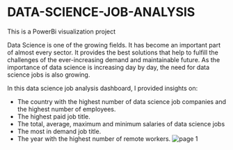 # DATA-SCIENCE-JOB-ANALYSIS
This is a PowerBi visualization project


Data Science is one of the growing fields. It has become an important part of almost every sector. It provides the best solutions that help to fulfill the challenges of the ever-increasing demand and maintainable future. As the importance of data science is increasing day by day, the need for data science jobs is also growing.


In this data science job analysis dashboard, I provided insights on:
* The country with the highest number of data science job companies and the highest number of employees.
* The highest paid job title.
* The total, average, maximum and minimum salaries of data science jobs
* The most in demand job title.
* The year with the highest number of remote workers.
![page 1](https://user-images.githubusercontent.com/100838547/221819570-354ed17f-47cf-485e-91bd-48bfc639f2bf.png)
